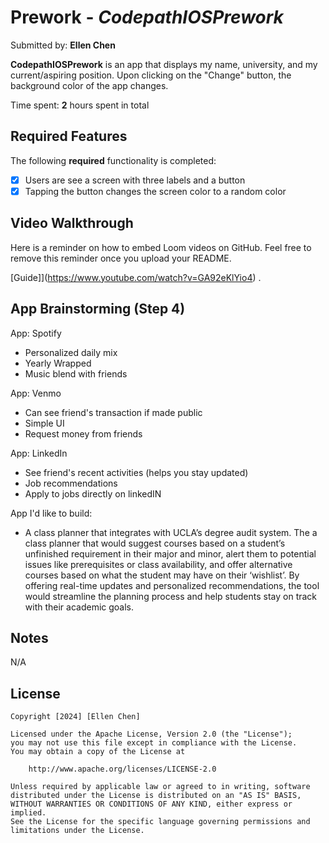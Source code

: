 # Prework - *CodepathIOSPrework*

Submitted by: **Ellen Chen**

**CodepathIOSPrework** is an app that displays my name, university, and my current/aspiring position. Upon clicking on the "Change" button, the background color of the app changes.

Time spent: **2** hours spent in total

## Required Features

The following **required** functionality is completed:

- [x] Users are see a screen with three labels and a button
- [x] Tapping the button changes the screen color to a random color
 
## Video Walkthrough

Here is a reminder on how to embed Loom videos on GitHub. Feel free to remove this reminder once you upload your README. 

[Guide]](https://www.youtube.com/watch?v=GA92eKlYio4) .

## App Brainstorming (Step 4)
App: Spotify
* Personalized daily mix
* Yearly Wrapped
* Music blend with friends

App: Venmo
* Can see friend's transaction if made public
* Simple UI
* Request money from friends

App: LinkedIn
* See friend's recent activities (helps you stay updated)
* Job recommendations
* Apply to jobs directly on linkedIN


App I'd like to build:
* A class planner that integrates with UCLA’s degree audit system. The a class planner that would suggest courses based on a student’s unfinished requirement in their major and minor, alert them to potential issues like prerequisites or class availability, and offer alternative courses based on what the student may have on their ‘wishlist’. By offering real-time updates and personalized recommendations, the tool would streamline the planning process and help students stay on track with their academic goals.


## Notes

N/A

## License

    Copyright [2024] [Ellen Chen]

    Licensed under the Apache License, Version 2.0 (the "License");
    you may not use this file except in compliance with the License.
    You may obtain a copy of the License at

        http://www.apache.org/licenses/LICENSE-2.0

    Unless required by applicable law or agreed to in writing, software
    distributed under the License is distributed on an "AS IS" BASIS,
    WITHOUT WARRANTIES OR CONDITIONS OF ANY KIND, either express or implied.
    See the License for the specific language governing permissions and
    limitations under the License.

